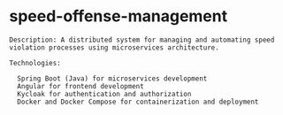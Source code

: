 # speed-offense-management


    Description: A distributed system for managing and automating speed violation processes using microservices architecture.

    Technologies:
    
      Spring Boot (Java) for microservices development
      Angular for frontend development
      Kycloak for authentication and authorization
      Docker and Docker Compose for containerization and deployment

